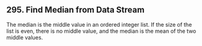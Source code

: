 ## 295. Find Median from Data Stream

The median is the middle value in an ordered integer list. If the size of the list is even, there is no middle value, and the median is the mean of the two middle values.
